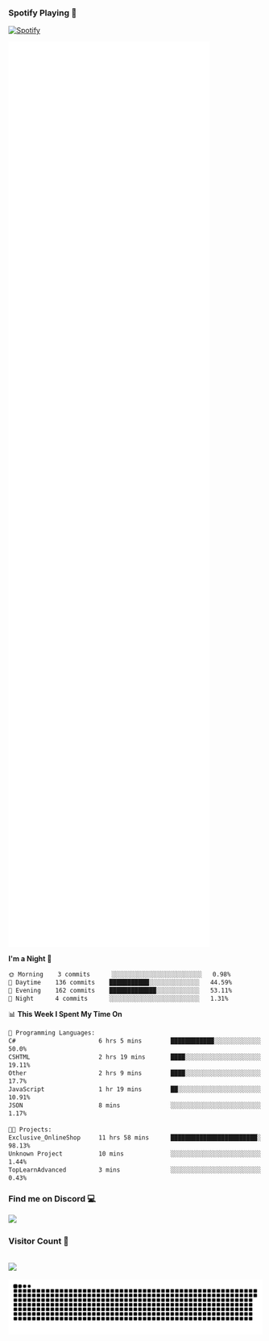 ### Spotify Playing 🎵
[![Spotify](https://spotify-livestats-callme-milad.vercel.app/api/spotify)](https://open.spotify.com/user/314mrt6dxn5cqoxklh3thbwlr6by)

<img align="center" src="/github-metrics.svg" alt="Metrics" width="400">

<!--START_SECTION:waka-->
**I'm a Night 🦉** 

```text
🌞 Morning    3 commits      ░░░░░░░░░░░░░░░░░░░░░░░░░   0.98% 
🌆 Daytime    136 commits    ███████████░░░░░░░░░░░░░░   44.59% 
🌃 Evening    162 commits    █████████████░░░░░░░░░░░░   53.11% 
🌙 Night      4 commits      ░░░░░░░░░░░░░░░░░░░░░░░░░   1.31%

```


📊 **This Week I Spent My Time On** 

```text
💬 Programming Languages: 
C#                       6 hrs 5 mins        ████████████░░░░░░░░░░░░░   50.0% 
CSHTML                   2 hrs 19 mins       ████░░░░░░░░░░░░░░░░░░░░░   19.11% 
Other                    2 hrs 9 mins        ████░░░░░░░░░░░░░░░░░░░░░   17.7% 
JavaScript               1 hr 19 mins        ██░░░░░░░░░░░░░░░░░░░░░░░   10.91% 
JSON                     8 mins              ░░░░░░░░░░░░░░░░░░░░░░░░░   1.17%

🐱‍💻 Projects: 
Exclusive_OnlineShop     11 hrs 58 mins      ████████████████████████░   98.13% 
Unknown Project          10 mins             ░░░░░░░░░░░░░░░░░░░░░░░░░   1.44% 
TopLearnAdvanced         3 mins              ░░░░░░░░░░░░░░░░░░░░░░░░░   0.43%

```


<!--END_SECTION:waka-->

### Find me on Discord 💻
<a href="https://discord.gg/pQVcABAxAy" rel="nofollow"> 
  <img src="https://discord.c99.nl/widget/theme-2/977957889358573609.png" data-canonical-src="https://discord.c99.nl/widget/theme-2/977957889358573609.png" style="max-width: 100%;"></a>

### Visitor Count 🔢
<p align="left"> 
  <br>
  <img src="https://profile-counter.glitch.me/callme-devil/count.svg" />
</p>

<img src="https://github.com/callme-devil/callme-devil/blob/output/github-contribution-grid-snake.svg" alt="snake" style="max-width: 100%;">
